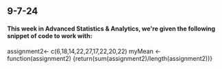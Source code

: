 ## 9-7-24

#### This week in Advanced Statistics & Analytics, we're given the following snippet of code to work with:

assignment2<- c(6,18,14,22,27,17,22,20,22)
myMean <- function(assignment2) {return(sum(assignment2)/length(assignment2))}


